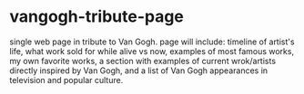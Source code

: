 # vangogh-tribute-page
single web page in tribute to Van Gogh.
page will include: timeline of artist's life, what work sold for while alive vs now, examples of most famous works, my own favorite works, a section with examples of current wrok/artists directly inspired by Van Gogh, and a list of Van Gogh appearances in television and popular culture.
